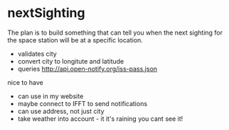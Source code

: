 # nextSighting

The plan is to build something that can tell you when the next sighting for the space station will be at a specific location.

- validates city
- convert city to longitute and latitude
- queries http://api.open-notify.org/iss-pass.json

nice to have
- can use in my website
- maybe connect to IFFT to send notifications
- can use address, not just city
- take weather into account - it it's raining you cant see it!
